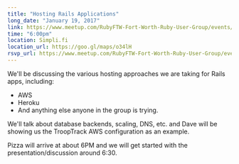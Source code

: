 ```yaml
---
title: "Hosting Rails Applications"
long_date: "January 19, 2017"
link: https://www.meetup.com/RubyFTW-Fort-Worth-Ruby-User-Group/events/236667072/
time: "6:00pm"
location: Simpli.fi
location_url: https://goo.gl/maps/o34lH
rsvp_url: https://www.meetup.com/RubyFTW-Fort-Worth-Ruby-User-Group/events/236667072/
---
```


We'll be discussing the various hosting approaches we are taking for Rails apps, including:

- AWS
- Heroku
- And anything else anyone in the group is trying.

We'll talk about database backends, scaling, DNS, etc. and Dave will be showing us the TroopTrack AWS configuration as an example.

Pizza will arrive at about 6PM and we will get started with the presentation/discussion around 6:30.
